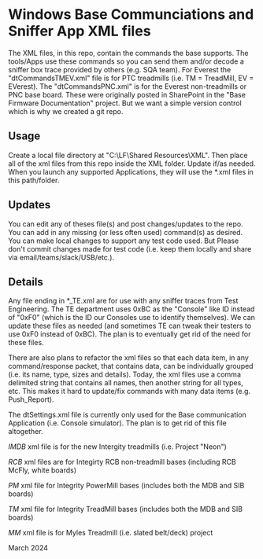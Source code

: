 # Windows Base Communciations and Sniffer App XML files

The XML files, in this repo, contain the commands the base supports. The tools/Apps use these commands so you can send them and/or decode a sniffer box trace provided by others (e.g. SQA team). For Everest the "dtCommandsTMEV.xml" file is for PTC treadmills (i.e. TM = TreadMill, EV = EVerest). The "dtCommandsPNC.xml" is for the Everest non-treadmills or PNC base board. These were originally posted in SharePoint in the "Base Firmware Documentation" project. But we want a simple version control which is why we created a git repo. 

## Usage
Create a local file directory at "C:\LF\Shared Resources\XML". Then place all of the xml files from this repo inside the XML folder. Update if/as needed. When you launch any supported Applications, they will use the *.xml files in this path/folder.

## Updates
You can edit any of theses file(s) and post changes/updates to the repo. You can add in any missing (or less often used) command(s) as desired. You can make local changes to support any test code used. But Please don't commit changes made for test code (i.e. keep them locally and share via email/teams/slack/USB/etc.).

## Details
Any file ending in *_TE.xml are for use with any sniffer traces from Test Engineering. The TE department uses 0xBC as the "Console" like ID instead of "0xF0" (which is the ID our Consoles use to identify themselves). We can update these files as needed (and sometimes TE can tweak their testers to use 0xF0 instead of 0xBC). The plan is to eventually get rid of the need for these files.

There are also plans to refactor the xml files so that each data item, in any command/response packet, that contains data, can be individually grouped (i.e. its name, type, sizes and details). Today, the xml files use a comma delimited string that contains all names, then another string for all types, etc. This makes it hard to update/fix commands with many data items (e.g. Push_Report).

The dtSettings.xml file is currently only used for the Base communication Application (i.e. Console simulator). The plan is to get rid of this file altogether.

*IMDB* xml file is for the new Intergity treadmills (i.e. Project "Neon")

*RCB* xml files are for Integirty RCB non-treadmill bases (including RCB McFly, white boards)

*PM* xml file for Integrity PowerMill bases (includes both the MDB and SIB boards)

*TM* xml file for Integrity TreadMill bases (includes both the MDB and SIB boards)

*MM* xml file is for Myles Treadmill (i.e. slated belt/deck) project

March 2024